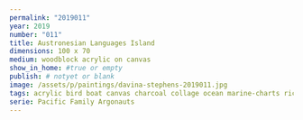 ```yaml
---
permalink: "2019011"
year: 2019
number: "011"
title: Austronesian Languages Island
dimensions: 100 x 70
medium: woodblock acrylic on canvas
show_in_home: #true or empty
publish: # notyet or blank
image: /assets/p/paintings/davina-stephens-2019011.jpg
tags: acrylic bird boat canvas charcoal collage ocean marine-charts rice-paper woodblock 
serie: Pacific Family Argonauts
---
```

